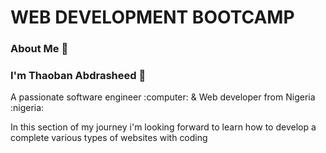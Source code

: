 # WEB DEVELOPMENT BOOTCAMP


### About Me :page_with_curl: 
### I'm Thaoban Abdrasheed :boy:
<p>A passionate software engineer :computer: & Web developer from Nigeria :nigeria:</p>
<p>In this section of my journey i'm looking forward to learn how to develop a complete various types of websites with coding</p>
